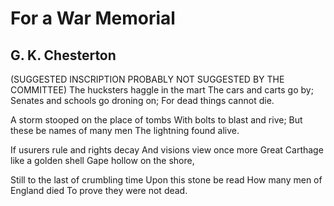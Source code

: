 # For a War Memorial
## G. K. Chesterton
(SUGGESTED INSCRIPTION PROBABLY NOT SUGGESTED BY THE COMMITTEE)
The hucksters haggle in the mart
The cars and carts go by;
Senates and schools go droning on;
For dead things cannot die.

A storm stooped on the place of tombs
With bolts to blast and rive;
But these be names of many men
The lightning found alive.

If usurers rule and rights decay
And visions view once more
Great Carthage like a golden shell
Gape hollow on the shore,

Still to the last of crumbling time
Upon this stone be read
How many men of England died
To prove they were not dead.